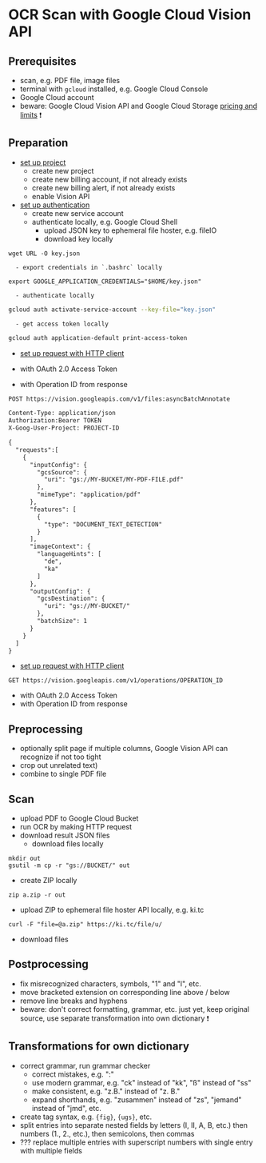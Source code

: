 # OCR Scan with Google Cloud Vision API



## Prerequisites

- scan, e.g. PDF file, image files
- terminal with `gcloud` installed, e.g. Google Cloud Console
- Google Cloud account
- beware: Google Cloud Vision API and Google Cloud Storage [pricing and limits](https://cloud.google.com/vision/docs/detect-labels-image-api) ❗️


## Preparation

- [set up project](https://cloud.google.com/vision/docs/setup)
  - create new project
  - create new billing account, if not already exists
  - create new billing alert, if not already exists
  - enable Vision API
- [set up authentication](https://cloud.google.com/docs/authentication/production)
  - create new service account
  - authenticate locally, e.g. Google Cloud Shell
      - upload JSON key to ephemeral file hoster, e.g. fileIO
      - download key locally
```
wget URL -O key.json
```
      - export credentials in `.bashrc` locally
```
export GOOGLE_APPLICATION_CREDENTIALS="$HOME/key.json"
```
      - authenticate locally
```sh
gcloud auth activate-service-account --key-file="key.json"
```
      - get access token locally
```sh
gcloud auth application-default print-access-token
```
- [set up request with HTTP client](https://cloud.google.com/vision/docs/pdf)

- with OAuth 2.0 Access Token
- with Operation ID from response

```txt
POST https://vision.googleapis.com/v1/files:asyncBatchAnnotate

Content-Type: application/json
Authorization:Bearer TOKEN
X-Goog-User-Project: PROJECT-ID

{
  "requests":[
    {
      "inputConfig": {
        "gcsSource": {
          "uri": "gs://MY-BUCKET/MY-PDF-FILE.pdf"
        },
        "mimeType": "application/pdf"
      },
      "features": [
        {
          "type": "DOCUMENT_TEXT_DETECTION"
        }
      ],
      "imageContext": {
        "languageHints": [
          "de",
          "ka"
        ]
      },
      "outputConfig": {
        "gcsDestination": {
          "uri": "gs://MY-BUCKET/"
        },
        "batchSize": 1
      }
    }
  ]
}
```

- [set up request with HTTP client](https://cloud.google.com/vision/docs/pdf)

```
GET https://vision.googleapis.com/v1/operations/OPERATION_ID
```
- with OAuth 2.0 Access Token
- with Operation ID from response



## Preprocessing

- optionally split page if multiple columns, Google Vision API can recognize if not too tight
- crop out unrelated text)
- combine to single PDF file



## Scan

- upload PDF to Google Cloud Bucket
- run OCR by making HTTP request
- download result JSON files
  - download files locally
```
mkdir out
gsutil -m cp -r "gs://BUCKET/" out
```
  - create ZIP locally
```
zip a.zip -r out
```
  - upload ZIP to ephemeral file hoster API locally, e.g. ki.tc
```
curl -F "file=@a.zip" https://ki.tc/file/u/
```
  - download files



## Postprocessing

- fix misrecognized characters, symbols, "1" and "l", etc.
- move bracketed extension on corresponding line above / below
- remove line breaks and hyphens
- beware: don't correct formatting, grammar, etc. just yet, keep original source, use separate transformation into own dictionary ❗️



## Transformations for own dictionary

- correct grammar, run grammar checker
  - correct mistakes, e.g. ":"
  - use modern grammar, e.g. "ck" instead of "kk", "ß" instead of "ss"
  - make consistent, e.g. "z.B." instead of "z. B."
  - expand shorthands, e.g. "zusammen" instead of "zs", "jemand" instead of "jmd", etc.
- create tag syntax, e.g. `{fig}`, `{ugs}`, etc.
- split entries into separate nested fields by letters (I, II, A, B, etc.) then numbers (1., 2., etc.), then semicolons, then commas
- ??? replace multiple entries with superscript numbers with single entry with multiple fields